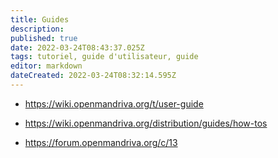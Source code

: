 ```yaml
---
title: Guides
description: 
published: true
date: 2022-03-24T08:43:37.025Z
tags: tutoriel, guide d'utilisateur, guide
editor: markdown
dateCreated: 2022-03-24T08:32:14.595Z
---
```




- https://wiki.openmandriva.org/t/user-guide

- https://wiki.openmandriva.org/distribution/guides/how-tos

- https://forum.openmandriva.org/c/13



